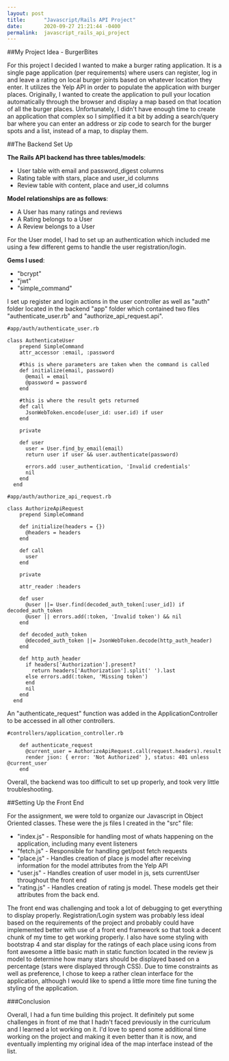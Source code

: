 ```yaml
---
layout: post
title:      "Javascript/Rails API Project"
date:       2020-09-27 21:21:44 -0400
permalink:  javascript_rails_api_project
---
```




##My Project Idea - BurgerBites

For this project I decided I wanted to make a burger rating application. It is a single page application (per requirements) where users can register, log in and leave a rating on local burger joints based on whatever location they enter. It utilizes the Yelp API in order to populate the application with burger places. Originally, I wanted to create the application to pull your location automatically through the browser and display a map based on that location of all the burger places. Unfortunately, I didn't have enough time to create an application that complex so I simplified it a bit by adding a search/query bar where you can enter an address or zip code to search for the burger spots and a list, instead of a map, to display them. 

##The Backend Set Up

**The Rails API backend has three tables/models**:

* User table with email and password_digest columns
* Rating table with stars, place and user_id columns
* Review table with content, place and user_id columns

**Model relationships are as follows**: 

* A User has many ratings and reviews
* A Rating belongs to a User
* A Review belongs to a User

For the User model, I had to set up an authentication which included me using a few different gems to handle the user registration/login. 

**Gems I used**:

* "bcrypt"
* "jwt"
* "simple_command"

I set up register and login actions in the user controller as well as "auth" folder located in the backend "app" folder which contained two files "authenticate_user.rb" and "authorize_api_request.api". 

```
#app/auth/authenticate_user.rb

class AuthenticateUser
    prepend SimpleCommand
    attr_accessor :email, :password
  
    #this is where parameters are taken when the command is called
    def initialize(email, password)
      @email = email
      @password = password
    end
    
    #this is where the result gets returned
    def call
      JsonWebToken.encode(user_id: user.id) if user
    end
  
    private
  
    def user
      user = User.find_by_email(email)
      return user if user && user.authenticate(password)
  
      errors.add :user_authentication, 'Invalid credentials'
      nil
    end
  end
```

```
#app/auth/authorize_api_request.rb

class AuthorizeApiRequest
    prepend SimpleCommand
  
    def initialize(headers = {})
      @headers = headers
    end
  
    def call
      user
    end
  
    private
  
    attr_reader :headers
  
    def user
      @user ||= User.find(decoded_auth_token[:user_id]) if decoded_auth_token
      @user || errors.add(:token, 'Invalid token') && nil
    end
  
    def decoded_auth_token
      @decoded_auth_token ||= JsonWebToken.decode(http_auth_header)
    end
  
    def http_auth_header
      if headers['Authorization'].present?
        return headers['Authorization'].split(' ').last
      else errors.add(:token, 'Missing token')
      end
      nil
    end
  end
```

An "authenticate_request" function was added in the ApplicationController to be accessed in all other controllers. 

```
#controllers/application_controller.rb

    def authenticate_request
      @current_user = AuthorizeApiRequest.call(request.headers).result
      render json: { error: 'Not Authorized' }, status: 401 unless @current_user
    end
```

Overall, the backend was too difficult to set up properly, and took very little troubleshooting. 

##Setting Up the Front End

For the assignment, we were told to organize our Javascript in Object Oriented classes. These were the js files I created in the "src" file: 

* "index.js" - Responsible for handling most of whats happening on the application, including many event listeners
* "fetch.js" - Responsible for handling get/post fetch requests
* "place.js" - Handles creation of place js model after receiving information for the model attributes from the Yelp API
* "user.js" - Handles creation of user model in js, sets currentUser throughout the front end
* "rating.js" - Handles creation of rating js model. These models get their attributes from the back end. 

The front end was challenging and took a lot of debugging to get everything to display properly. Registration/Login system was probably less ideal based on the requirements of the project and probably could have implemented better with use of a front end framework so that took a decent chunk of my time to get working properly. I also have some styling with bootstrap 4 and star display for the ratings of each place using icons from font awesome a little basic math in static function located in the review js model to determine how many stars should be displayed based on a percentage (stars were displayed through CSS). Due to time constraints as well as preference, I chose to keep a rather clean interface for the application, although I would like to spend a little more time fine tuning the styling of the application.

###Conclusion

Overall, I had a fun time building this project. It definitely put some challenges in front of me that I hadn't faced previously in the curriculum and I learned a lot working on it. I'd love to spend some additional time working on the project and making it even better than it is now, and eventually implenting my original idea of the map interface instead of the list. 






